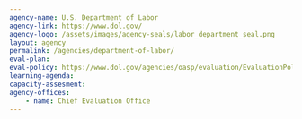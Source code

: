 ```yaml
---
agency-name: U.S. Department of Labor
agency-link: https://www.dol.gov/
agency-logo: /assets/images/agency-seals/labor_department_seal.png
layout: agency
permalink: /agencies/department-of-labor/
eval-plan:
eval-policy: https://www.dol.gov/agencies/oasp/evaluation/EvaluationPolicy
learning-agenda:
capacity-assesment:
agency-offices:
    - name: Chief Evaluation Office
---
```

